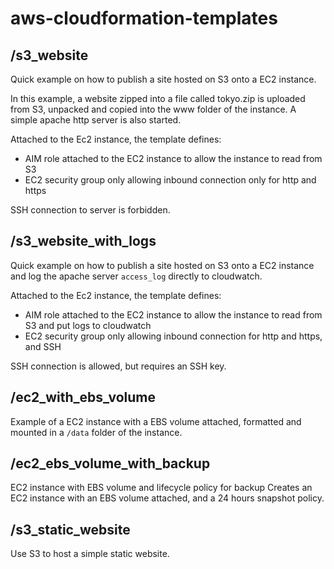 # aws-cloudformation-templates


## /s3_website

Quick example on how to publish a site hosted on S3 onto a 
EC2 instance.

In this example, a website zipped into a file called tokyo.zip 
is uploaded from S3, unpacked and copied into the www folder of the instance.
A simple apache http server is also started.

Attached to the Ec2 instance, the template defines:
 - AIM role attached to the EC2 instance to allow the instance to read from S3
 - EC2 security group only allowing inbound connection only for http and https
 
SSH connection to server is forbidden.

## /s3_website_with_logs

Quick example on how to publish a site hosted on S3 onto a EC2 instance
and log the apache server `access_log` directly to cloudwatch.

Attached to the Ec2 instance, the template defines:
 - AIM role attached to the EC2 instance to allow the instance to read from S3 and put logs to cloudwatch
 - EC2 security group only allowing inbound connection for http and https, and SSH
 
 SSH connection is allowed, but requires an SSH key.
 
## /ec2_with_ebs_volume
 
Example of a EC2 instance with a EBS volume attached, formatted and mounted 
in a `/data` folder of the instance.


## /ec2_ebs_volume_with_backup

EC2 instance with EBS volume and lifecycle policy for backup
Creates an EC2 instance with an EBS volume attached, and a 24 hours snapshot policy.

## /s3_static_website

Use S3 to host a simple static website.